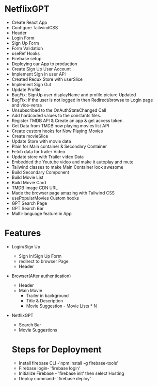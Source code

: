 # NetflixGPT
- Create React App
- Configure TailwindCSS
- Header
- Login Form
- Sign Up Form
- Form Validation
- useRef Hooks
- Firebase setup
- Deploying our App to production
- Create Sign Up User Account
- Implement Sign In user API
- Created Redux Store with userSlice
- Implement Sign Out
- Update Profile
- BugFix: SignUp user displayName and profile picture Updated
- BugFix: If the user is not logged in then Redirect/browse to Login page and vice-versa 
- Unsubscribed to the OnAuthStateChanged Call
- Add hardcoded values to the constants files.
- Register TMDB API & Create an app & get access token.
- Get Data from TMDB now playing movies list API
- Create custom hooks for Now Playing Movies
- Create movieSlice
- Update Store with movie data
- Plain for Main container & Secondary Container
- Fetch data for trailer Video
- Update store with Trailer video Data
- Embedded the Youtube video and make it autoplay and mute
- Tailwind classes to make Main Container look awesome
- Build Secondary Component
- Build Movie List
- Build Movie Card
- TMDB Image CDN URL
- Made the browser page amazing with Tailwind CSS
- usePopularMovies Custom hooks
- GPT Search Page
- GPT Search Bar
- Multi-language feature in App


# Features
- Login/Sign Up
   - Sign In/Sign Up Form
   - redirect to browser Page
   - Header

- Browser(After authentication)
   - Header
   - Main Movie
       - Trailer in background
       - Title & Description
       - Movie Suggestion
             - Movie Lists * N

- NetflixGPT
  - Search Bar
  - Movie Suggestions


  # Steps for Deployment
  - Install firebase CLI -'npm install -g firebase-tools'
  - Firebase login- 'firebase login'
  - Initialize Firebase - 'firebase init' then select Hosting
  - Deploy command- 'firebase deploy'